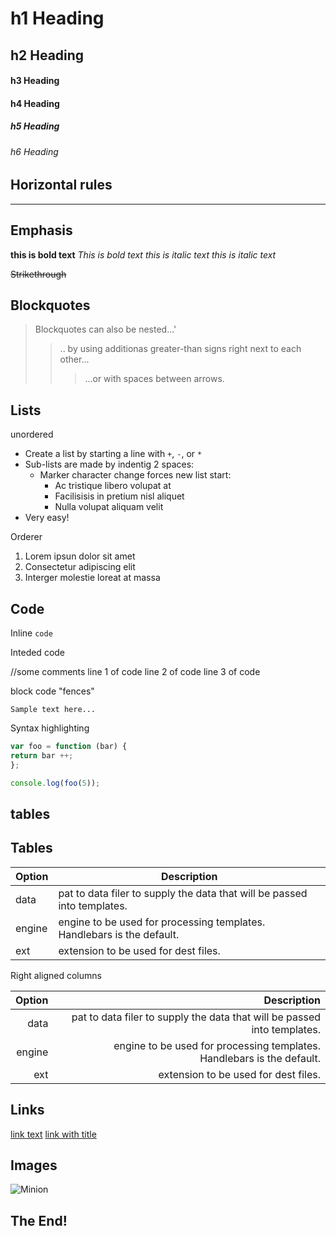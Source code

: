 # h1 Heading
## h2 Heading
#### h3 Heading
#### h4 Heading
##### h5 Heading
###### h6 Heading

## Horizontal rules 
___

## Emphasis

**this is bold text**
_This is bold text_
*this is italic text*
_this is italic text_

~~Strikethrough~~

## Blockquotes

> Blockquotes can also be nested...'
>>.. by using additionas greater-than signs right next to each other...
>>>...or with spaces between arrows.

## Lists

unordered

+ Create a list by starting a line with `+`, `-`, or `*`
+ Sub-lists are made by indentig 2 spaces:
  - Marker character change forces new list start:
      * Ac tristique libero volupat at
      + Facilisisis in pretium nisl aliquet
      + Nulla volupat aliquam velit
+ Very easy!

Orderer

1. Lorem ipsun dolor sit amet
2. Consectetur adipiscing elit
3.  Interger molestie loreat at massa

## Code

Inline `code`

Inteded code

//some comments
line 1 of code
line 2 of code
line 3 of code

block code "fences"

```
Sample text here...
```

Syntax highlighting
```js
var foo = function (bar) {
return bar ++;
};

console.log(foo(5));
```

## tables

## Tables

| Option | Description |
| -----  | ----------- |
| data   | pat to data filer to supply the data that will be passed into templates. |
| engine | engine to be used for processing templates. Handlebars is the default. |
| ext    | extension to be used for dest files. |

Right aligned columns

| Option  | Description |
| ------: | -----------:|
| data    | pat to data filer to supply the data that will be passed into templates. |
| engine  | engine to be used for processing templates. Handlebars is the default. |
| ext     | extension to be used for dest files. |


## Links

[link text](http://fi.wikipedia.org)
[link with title](https://fi.wikipedia.org/wiki/Kirja "Kirja")

## Images

![Minion](https://upload.wikimedia.org/wikipedia/commons/thumb/2/20/Delphine%2C_Madame_de_Sta%C3%ABl%2C_Paris%2C_1803_04.jpg/800px-Delphine%2C_Madame_de_Sta%C3%ABl%2C_Paris%2C_1803_04.jpg)

## The End!



